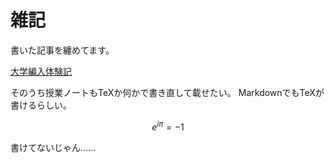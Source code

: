 # 雑記

書いた記事を纏めてます。

[大学編入体験記](https://note.com/comimome/n/nf26973e0a375)

そのうち授業ノートもTeXか何かで書き直して載せたい。
MarkdownでもTeXが書けるらしい。

```math
e^{i\pi}=-1
```

書けてないじゃん……
